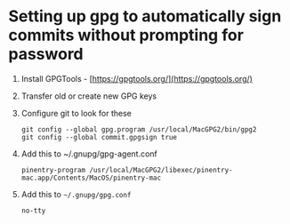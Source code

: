 # Setting up gpg to automatically sign commits without prompting for password

1. Install GPGTools - [https://gpgtools.org/](https://gpgtools.org/)

2. Transfer old or create new GPG keys

3. Configure git to look for these

    ```
    git config --global gpg.program /usr/local/MacGPG2/bin/gpg2
    git config --global commit.gpgsign true
    ```

4. Add this to ~/.gnupg/gpg-agent.conf

    ```
    pinentry-program /usr/local/MacGPG2/libexec/pinentry-mac.app/Contents/MacOS/pinentry-mac
    ```

5. Add this to `~/.gnupg/gpg.conf`
    ```
    no-tty
    ```
